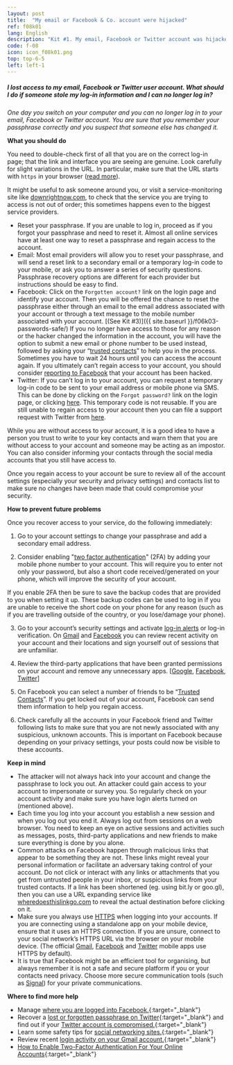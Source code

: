 ```yaml
---
layout: post
title:  "My email or Facebook & Co. account were hijacked"
ref: f08k01
lang: English
description: "Kit #1. My email, Facebook or Twitter account was hijacked"
code: f-08
icon: icon_f08k01.png
top: top-6-5
left: left-1
---
```


##### I lost access to my email, Facebook or Twitter user account. What should I do if someone stole my log-in information and I can no longer log in?

*One day you switch on your computer and you can no longer log in to your email, Facebook or Twitter account. You are sure that you remember your passphrase correctly and you suspect that someone else has changed it.*

**What you should do**

You need to double-check first of all that you are on the correct log-in page; that the link and interface you are seeing are genuine. Look carefully for slight variations in the URL. In particular, make sure that the URL starts with `https` in your browser ([read more](https://www.howtogeek.com/181767/htg-explains-what-is-https-and-why-should-i-care/)).

It might be useful to ask someone around you, or visit a service-monitoring site like [downrightnow.com](http://downrightnow.com/), to check that the service you are trying to access is not out of order; this sometimes happens even to the biggest service providers.

+ Reset your passphrase. If you are unable to log in, proceed as if you forgot your passphrase and need to reset it. Almost all online services have at least one way to reset a passphrase and regain access to the account.
+ Email: Most email providers will allow you to reset your passphrase, and will send a reset link to a secondary email or a temporary log-in code to your mobile, or ask you to answer a series of security questions. Passphrase recovery options are different for each provider but instructions should be easy to find.
+ Facebook: Click on the `Forgotten account?` link on the login page and identify your account. Then you will be offered the chance to reset the passphrase either through an email to the email address associated with your account or through a text message to the mobile number associated with your account. [(See Kit #3)]({{ site.baseurl }}/f06k03-passwords-safe/) If you no longer have access to those for any reason or the hacker changed the information in the account, you will have the option to submit a new email or phone number to be used instead, followed by asking your “[trusted contacts](https://www.facebook.com/help/119897751441086)” to help you in the process. Sometimes you have to wait 24 hours until you can access the account again. If you ultimately can’t regain access to your account, you should consider [reporting to Facebook](https://www.facebook.com/hacked) that your account has been hacked.
+ Twitter: If you can’t log in to your account, you can request a temporary log-in code to be sent to your email address or mobile phone via SMS. This can be done by clicking on the `Forgot password?` link on the login page, or clicking [here](https://twitter.com/account/begin_password_reset). This temporary code is not reusable. If you are still unable to regain access to your account then you can file a support request with Twitter from [here](https://support.twitter.com/forms).

While you are without access to your account, it is a good idea to have a person you trust to write to your key contacts and warn them that you are without access to your account and someone may be acting as an impostor. You can also consider informing your contacts through the social media accounts that you still have access to.

Once you regain access to your account be sure to review all of the account settings (especially your security and privacy settings) and contacts list to make sure no changes have been made that could compromise your security.

**How to prevent future problems**

Once you recover access to your service, do the following immediately:

1. Go to your account settings to change your passphrase and add a secondary email address.

2. Consider enabling "[two factor authentication](https://www.eff.org/deeplinks/2016/12/12-days-2fa-how-enable-two-factor-authentication-your-online-accounts)" (2FA) by adding your mobile phone number to your account. This will require you to enter not only your password, but also a short code received/generated on your phone, which will improve the security of your account.

  If you enable 2FA then be sure to save the backup codes that are provided to you when setting it up. These backup codes can be used to log in if you are unable to receive the short code on your phone for any reason (such as if you are travelling outside of the country, or you lose/damage your phone).

3. Go to your account’s security settings and activate [log-in alerts](https://www.facebook.com/about/basics/stay-safe-and-secure/login-alerts) or log-in verification. On [Gmail](https://support.google.com/mail/answer/45938?hl=en) and [Facebook](https://www.facebook.com/help/211990645501187) you can review recent activity on your account and their locations and sign yourself out of sessions that are unfamiliar.

4. Review the third-party applications that have been granted permissions on your account and remove any unnecessary apps. [[Google](https://support.google.com/accounts/answer/3466521),  [Facebook](https://www.facebook.com/help/170585223002660), [Twitter](https://support.twitter.com/articles/76052)]

5. On Facebook you can select a number of friends to be “[Trusted Contacts](https://www.facebook.com/help/119897751441086)”. If you get locked out of your account, Facebook can send them information to help you regain access.

6. Check carefully all the accounts in your Facebook friend and Twitter following lists to make sure that you are not newly associated with any suspicious, unknown accounts. This is important on Facebook because depending on your privacy settings, your posts could now be visible to these accounts.

**Keep in mind**

+ The attacker will not always hack into your account and change the passphrase to lock you out. An attacker could gain access to your account to impersonate or survey you. So regularly check on your account activity and make sure you have login alerts turned on (mentioned above).
+ Each time you log into your account you establish a new session and when you log out you end it. Always log out from sessions on a web browser. You need to keep an eye on active sessions and activities such as messages, posts, third-party applications and new friends to make sure everything is done by you alone.
+ Common attacks on Facebook happen through malicious links that appear to be something they are not. These links might reveal your personal information or facilitate an adversary taking control of your account. Do not click or interact with any links or attachments that you get from untrusted people in your inbox, or suspicious links from your trusted contacts. If a link has been shortened (eg. using bit.ly or goo.gl), then you can use a URL expanding service like [wheredoesthislinkgo.com](http://wheredoesthislinkgo.com/) to reveal the actual destination before clicking on it.
+ Make sure you always use [HTTPS](https://www.howtogeek.com/181767/htg-explains-what-is-https-and-why-should-i-care/) when logging into your accounts. If you are connecting using a standalone app on your mobile device, ensure that it uses an HTTPS connection. If you are unsure, connect to your social network’s HTTPS URL via the browser on your mobile device. (The official [Gmail](https://googleblog.blogspot.com/2014/03/staying-at-forefront-of-email-security.html), [Facebook](https://www.facebook.com/notes/facebook-engineering/secure-browsing-by-default/10151590414803920/) and [Twitter](http://www.zdnet.com/article/twitter-enforces-ssl-encryption-for-apps-connecting-to-its-api/) mobile apps use HTTPS by default).
+ It is true that Facebook might be an efficient tool for organising, but always remember it is not a safe and secure platform if you or your contacts need privacy. Choose more secure communication tools (such as [Signal](https://whispersystems.org/)) for your private communications.

**Where to find more help**

+ Manage [where you are logged into Facebook.](https://www.facebook.com/help/413023562082171/){:target="_blank"}
+ Recover a [lost or forgotten passphrase on Twitter](https://support.twitter.com/articles/14663){:target="_blank"} and find out if your [Twitter account is compromised.](https://support.twitter.com/articles/31796-my-account-has-been-compromised){:target="_blank"}
+ Learn some safety tips for [social networking sites.](https://securityinabox.org/en/social_networking_tools){:target="_blank"}
+ Review recent [login activity on your Gmail account.](https://support.google.com/mail/answer/45938){:target="_blank"}
+ [How to Enable Two-Factor Authentication For Your Online Accounts](https://www.eff.org/deeplinks/2016/12/12-days-2fa-how-enable-two-factor-authentication-your-online-accounts){:target="_blank"}
